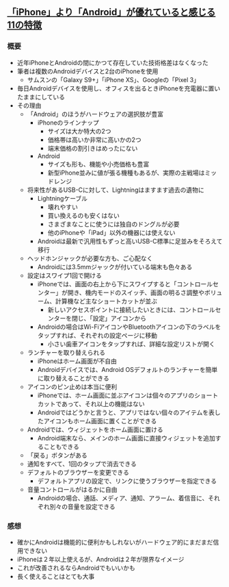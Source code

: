 ## [「iPhone」より「Android」が優れていると感じる11の特徴](https://japan.cnet.com/article/35140554/)
### 概要
- 近年iPhoneとAndroidの間にかつて存在していた技術格差はなくなった
- 筆者は複数のAndroidデバイスと2台のiPhoneを使用
  - サムスンの「Galaxy S9+」「iPhone XS」、Googleの「Pixel 3」
- 毎日Androidデバイスを使用し、オフィスを出るときiPhoneを充電器に置いたままにしている
- その理由
  - 「Android」のほうがハードウェアの選択肢が豊富
    - iPhoneのラインナップ
      - サイズは大か特大の2つ
      - 価格帯は高いか非常に高いかの2つ
      - 端末価格の割引きはめったにない
    - Android
      - サイズも形も、機能や小売価格も豊富
      - 新型iPhone並みに値が張る機種もあるが、実際の主戦場はミッドレンジ
  - 将来性があるUSB-Cに対して、Lightningはますます過去の遺物に
    - Lightningケーブル
      - 壊れやすい
      - 買い換えるのも安くはない
      - さまざまなことに使うには独自のドングルが必要
      - 他のiPhoneや「iPad」以外の機器には使えない
    - Androidは最新で汎用性もずっと高いUSB-C標準に足並みをそろえて移行
  - ヘッドホンジャックが必要な方も、ご心配なく
    - Androidには3.5mmジャックが付いている端末も色々ある
  - 設定はスワイプ1回で開ける
    - iPhoneでは、画面の右上から下にスワイプすると「コントロールセンター」が開き、機内モードのスイッチ、画面の明るさ調整やボリューム、計算機など主なショートカットが並ぶ
      - 新しいアクセスポイントに接続したいときには、コントロールセンターを閉じ、「設定」アイコンから
    - Androidの場合はWi-FiアイコンやBluetoothアイコンの下のラベルをタップすれば、それぞれの設定ページに移動
      - 小さい歯車アイコンをタップすれば、詳細な設定リストが開く
  - ランチャーを取り替えられる
    - iPhoneはホーム画面が不自由
    - Androidデバイスでは、Android OSデフォルトのランチャーを簡単に取り替えることができる
  - アイコンのピン止めは本当に便利
    - iPhoneでは、ホーム画面に並ぶアイコンは個々のアプリのショートカットであって、それ以上の機能はない
    - Androidではどうかと言うと、アプリではない個々のアイテムを表したアイコンもホーム画面に置くことができる
  - Androidでは、ウィジェットをホーム画面に置ける
    - Android端末なら、メインのホーム画面に直接ウィジェットを追加することもできる
  - 「戻る」ボタンがある
  - 通知をすべて、1回のタップで消去できる
  - デフォルトのブラウザーを変更できる
    - デフォルトアプリの設定で、リンクに使うブラウザーを指定できる
  - 音量コントロールがはるかに自由
    - Androidの場合、通話、メディア、通知、アラーム、着信音に、それぞれ別々の音量を設定できる

### 感想
- 確かにAndroidは機能的に便利かもしれないがハードウェア的にまだまだ信用できない
- iPhoneは２年以上使えるが、Androidは２年が限界なイメージ
- これが改善されるならAndroidでもいいかも
- 長く使えることはとても大事
